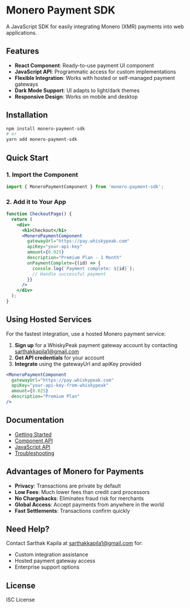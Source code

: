 # Monero Payment SDK

A JavaScript SDK for easily integrating Monero (XMR) payments into web applications.

## Features

- **React Component**: Ready-to-use payment UI component
- **JavaScript API**: Programmatic access for custom implementations
- **Flexible Integration**: Works with hosted or self-managed payment gateways
- **Dark Mode Support**: UI adapts to light/dark themes
- **Responsive Design**: Works on mobile and desktop

## Installation

```bash
npm install monero-payment-sdk
# or
yarn add monero-payment-sdk
```

## Quick Start

### 1. Import the Component

```jsx
import { MoneroPaymentComponent } from 'monero-payment-sdk';
```

### 2. Add it to Your App

```jsx
function CheckoutPage() {
  return (
    <div>
      <h1>Checkout</h1>
      <MoneroPaymentComponent 
        gatewayUrl="https://pay.whiskypeak.com"
        apiKey="your-api-key" 
        amount={0.025}
        description="Premium Plan - 1 Month"
        onPaymentComplete={(id) => {
          console.log(`Payment complete: ${id}`);
          // Handle successful payment
        }}
      />
    </div>
  );
}
```

## Using Hosted Services

For the fastest integration, use a hosted Monero payment service:

1. **Sign up** for a WhiskyPeak payment gateway account by contacting sarthakkapila1@gmail.com
2. **Get API credentials** for your account
3. **Integrate** using the gatewayUrl and apiKey provided

```jsx
<MoneroPaymentComponent 
  gatewayUrl="https://pay.whiskypeak.com"
  apiKey="your-api-key-from-whiskypeak" 
  amount={0.025}
  description="Premium Plan"
/>
```

## Documentation

- [Getting Started](./docs/getting-started.md)
- [Component API](./docs/component-api.md)
- [JavaScript API](./docs/js-api.md)
- [Troubleshooting](./docs/troubleshooting.md)

## Advantages of Monero for Payments

- **Privacy**: Transactions are private by default
- **Low Fees**: Much lower fees than credit card processors
- **No Chargebacks**: Eliminates fraud risk for merchants
- **Global Access**: Accept payments from anywhere in the world
- **Fast Settlements**: Transactions confirm quickly

## Need Help?

Contact Sarthak Kapila at sarthakkapila1@gmail.com for:
- Custom integration assistance
- Hosted payment gateway access
- Enterprise support options

## License

ISC License